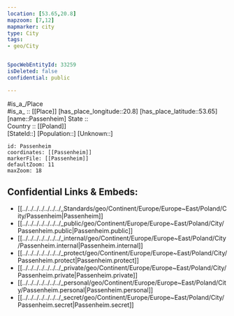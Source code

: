 ```yaml
---
location: [53.65,20.8] 
mapzoom: [7,12] 
mapmarker: city 
type: City
tags:
- geo/City


SpocWebEntityId: 33259
isDeleted: false
confidential: public

---
```

#is_a_/Place  
#is_a_ :: [[Place]] 
[has_place_longitude::20.8] 
[has_place_latitude::53.65] 
[name::Passenheim] 
State ::  
Country :: [[Poland]]  
[StateId::] 
[Population::] 
[Unknown::] 


```leaflet
id: Passenheim
coordinates: [[Passenheim]] 
markerFile: [[Passenheim]] 
defaultZoom: 11 
maxZoom: 18
```


## Confidential Links & Embeds: 
- [[../../../../../../../_Standards/geo/Continent/Europe/Europe~East/Poland/City/Passenheim|Passenheim]] 
- [[../../../../../../../_public/geo/Continent/Europe/Europe~East/Poland/City/Passenheim.public|Passenheim.public]] 
- [[../../../../../../../_internal/geo/Continent/Europe/Europe~East/Poland/City/Passenheim.internal|Passenheim.internal]] 
- [[../../../../../../../_protect/geo/Continent/Europe/Europe~East/Poland/City/Passenheim.protect|Passenheim.protect]] 
- [[../../../../../../../_private/geo/Continent/Europe/Europe~East/Poland/City/Passenheim.private|Passenheim.private]] 
- [[../../../../../../../_personal/geo/Continent/Europe/Europe~East/Poland/City/Passenheim.personal|Passenheim.personal]] 
- [[../../../../../../../_secret/geo/Continent/Europe/Europe~East/Poland/City/Passenheim.secret|Passenheim.secret]] 
